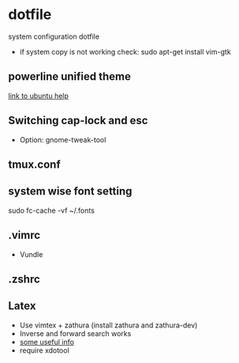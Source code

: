 # dotfile
system configuration dotfile
- if system copy is not working check: sudo apt-get install vim-gtk

## powerline unified theme

[link to ubuntu help](https://askubuntu.com/questions/283908/how-can-i-install-and-use-powerline-plugin)

## Switching cap-lock and esc
- Option: gnome-tweak-tool

## tmux.conf

## system wise font setting

sudo fc-cache -vf ~/.fonts

## .vimrc
- Vundle

## .zshrc

## Latex
- Use vimtex + zathura (install zathura and zathura-dev)
- Inverse and forward search works
- [some useful info](https://wikimatze.de/vimtex-the-perfect-tool-for-working-with-tex-and-vim/)
- require xdotool
